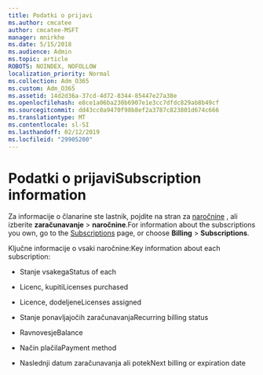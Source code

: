```yaml
---
title: Podatki o prijavi
ms.author: cmcatee
author: cmcatee-MSFT
manager: mnirkhe
ms.date: 5/15/2018
ms.audience: Admin
ms.topic: article
ROBOTS: NOINDEX, NOFOLLOW
localization_priority: Normal
ms.collection: Adm_O365
ms.custom: Adm_O365
ms.assetid: 14d2d36a-37cd-4d72-8344-85447e27a38e
ms.openlocfilehash: e8ce1a06ba230b6907e1e3cc7dfdc829ab8b49cf
ms.sourcegitcommit: dd43cc0a9470f98b8ef2a3787c823801d674c666
ms.translationtype: MT
ms.contentlocale: sl-SI
ms.lasthandoff: 02/12/2019
ms.locfileid: "29905200"
---
```

# <a name="subscription-information"></a><span data-ttu-id="070f1-102">Podatki o prijavi</span><span class="sxs-lookup"><span data-stu-id="070f1-102">Subscription information</span></span>

<span data-ttu-id="070f1-103">Za informacije o članarine ste lastnik, pojdite na stran za [naročnine](https://go.microsoft.com/fwlink/p/?linkid=842054) , ali izberite **zaračunavanje** \> **naročnine**.</span><span class="sxs-lookup"><span data-stu-id="070f1-103">For information about the subscriptions you own, go to the [Subscriptions](https://go.microsoft.com/fwlink/p/?linkid=842054) page, or choose **Billing** \> **Subscriptions**.</span></span>
  
<span data-ttu-id="070f1-104">Ključne informacije o vsaki naročnine:</span><span class="sxs-lookup"><span data-stu-id="070f1-104">Key information about each subscription:</span></span>
  
- <span data-ttu-id="070f1-105">Stanje vsakega</span><span class="sxs-lookup"><span data-stu-id="070f1-105">Status of each</span></span>
    
- <span data-ttu-id="070f1-106">Licenc, kupiti</span><span class="sxs-lookup"><span data-stu-id="070f1-106">Licenses purchased</span></span>
    
- <span data-ttu-id="070f1-107">Licence, dodeljene</span><span class="sxs-lookup"><span data-stu-id="070f1-107">Licenses assigned</span></span>
    
- <span data-ttu-id="070f1-108">Stanje ponavljajočih zaračunavanja</span><span class="sxs-lookup"><span data-stu-id="070f1-108">Recurring billing status</span></span>
    
- <span data-ttu-id="070f1-109">Ravnovesje</span><span class="sxs-lookup"><span data-stu-id="070f1-109">Balance</span></span>
    
- <span data-ttu-id="070f1-110">Način plačila</span><span class="sxs-lookup"><span data-stu-id="070f1-110">Payment method</span></span>
    
- <span data-ttu-id="070f1-111">Naslednji datum zaračunavanja ali potek</span><span class="sxs-lookup"><span data-stu-id="070f1-111">Next billing or expiration date</span></span>
    

